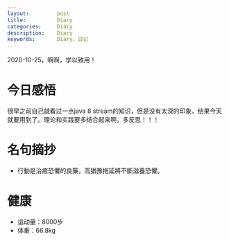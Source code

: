 ```yaml
---
layout:     	post
title:      	Diary
categories: 	Diary
description:   	Diary
keywords: 		Diary，日记 
---
```


2020-10-25，啊啊，学以致用！

# 今日感悟

很早之前自己就看过一点java 8 stream的知识，但是没有太深的印象，结果今天就要用到了。理论和实践要多结合起来啊，多反思！！！

# 名句摘抄

-  行動是治癒恐懼的良藥，而猶豫拖延將不斷滋養恐懼。

# 健康

- 运动量：8000步
- 体重：66.8kg








